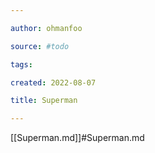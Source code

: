 ```yaml
---

author: ohmanfoo

source: #todo

tags: 

created: 2022-08-07

title: Superman

---
```

[[Superman.md]]#Superman.md